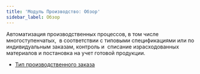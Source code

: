 ```yaml
---
title: 'Модуль Производство: Обзор'
sidebar_label: Обзор
---
```


Автоматизация производственных процессов, в том числе многоступенчатых,  в соответствии с типовыми спецификациями или по индивидуальным заказам, контроль и  списание израсходованных материалов и постановка на учет готовой продукции.

-   [Тип производственного заказа](Manufacturing_order_type.md)

  
